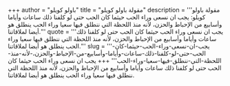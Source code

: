 +++
author = "باولو كويلو"
title = "مقولة باولو كويلو"
description = '''مقولة باولو كويلو: يجب ان نسعى وراء الحب حيثما كان الحب حتى لو كلفنا ذلك ساعات وأياما وأسابيع من الإحباط والحزن، لأنه منذ اللحظة التي ننطلق فيها سعيا وراء الحب ينطلق هو أيضا لملاقاتنا.'''
quote = '''يجب ان نسعى وراء الحب حيثما كان الحب حتى لو كلفنا ذلك ساعات وأياما وأسابيع من الإحباط والحزن، لأنه منذ اللحظة التي ننطلق فيها سعيا وراء الحب ينطلق هو أيضا لملاقاتنا.'''
slug = '''يجب-ان-نسعى-وراء-الحب-حيثما-كان-الحب-حتى-لو-كلفنا-ذلك-ساعات-وأياما-وأسابيع-من-الإحباط-والحزن،-لأنه-منذ-اللحظة-التي-ننطلق-فيها-سعيا-وراء-الحب'''
+++
يجب ان نسعى وراء الحب حيثما كان الحب حتى لو كلفنا ذلك ساعات وأياما وأسابيع من الإحباط والحزن، لأنه منذ اللحظة التي ننطلق فيها سعيا وراء الحب ينطلق هو أيضا لملاقاتنا.

